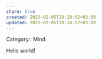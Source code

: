 ```yaml
---
share: true
created: 2023-02-05T20:20:02+03:00
updated: 2023-02-05T20:34:57+03:00
---
```


Category:: Mind

Hello world!